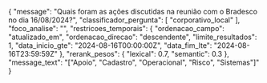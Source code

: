 {
  "message": "Quais foram as ações discutidas na reunião com o Bradesco no dia 16/08/2024?",
  "classificador_pergunta": [
    "corporativo_local"
  ],
  "foco_analise": "",
  "restricoes_temporais": {
    "ordenacao_campo": "atualizado_em",
    "ordenacao_direcao": "descendente",
    "limite_resultados": 1,
    "data_inicio_gte": "2024-08-16T00:00:00Z",
    "data_fim_lte": "2024-08-16T23:59:59Z"
  },
  "rerank_pesos": {
    "lexical": 0.7,
    "semantic": 0.3
  },
  "message_text": "[\"Apoio\", \"Cadastro\", \"Operacional\", \"Risco\", \"Sistemas\"]"
}
